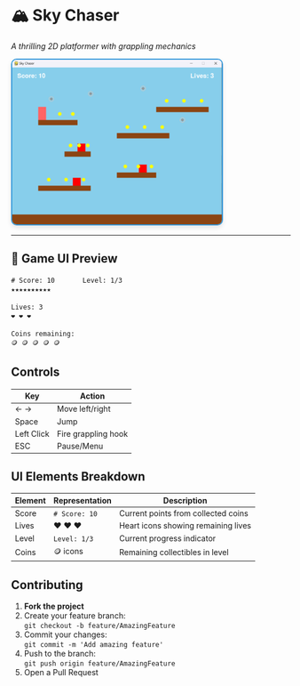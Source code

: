 # 🏔️ Sky Chaser

_A thrilling 2D platformer with grappling mechanics_

<img src="/Game_Development/Image/game.png" alt="Responsive" style="border-radius: 10px; border: 2px solid #3498db; box-shadow: 0 4px 8px rgba(0,0,0,0.1); max-width: 75%; height: 60%;"/>

---

## 🎯 Game UI Preview

```plaintext
# Score: 10       Level: 1/3
★★★★★★★★★★

Lives: 3
❤️ ❤️ ❤️

Coins remaining:
🪙 🪙 🪙 🪙 🪙
```

## Controls

| Key        | Action              |
| ---------- | ------------------- |
| ← →        | Move left/right     |
| Space      | Jump                |
| Left Click | Fire grappling hook |
| ESC        | Pause/Menu          |

## UI Elements Breakdown

| Element | Representation | Description                         |
| ------- | -------------- | ----------------------------------- |
| Score   | `# Score: 10`  | Current points from collected coins |
| Lives   | ❤️ ❤️ ❤️       | Heart icons showing remaining lives |
| Level   | `Level: 1/3`   | Current progress indicator          |
| Coins   | 🪙 icons       | Remaining collectibles in level     |

## Contributing

1. **Fork the project**
2. Create your feature branch:  
   `git checkout -b feature/AmazingFeature`
3. Commit your changes:  
   `git commit -m 'Add amazing feature'`
4. Push to the branch:  
   `git push origin feature/AmazingFeature`
5. Open a Pull Request
